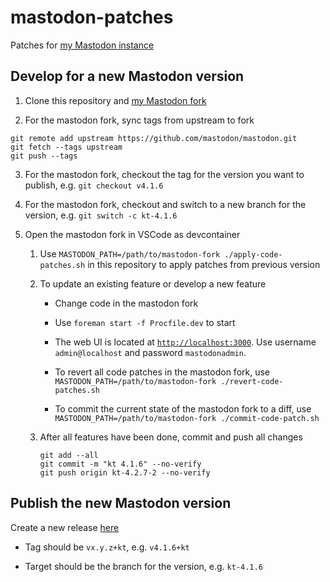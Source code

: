 # mastodon-patches

Patches for [my Mastodon instance](https://mastodon.ktachibana.party)

## Develop for a new Mastodon version

1. Clone this repository and [my Mastodon fork](https://github.com/k-t-corp/mastodon)

2. For the mastodon fork, sync tags from upstream to fork

```
git remote add upstream https://github.com/mastodon/mastodon.git
git fetch --tags upstream
git push --tags
```

3. For the mastodon fork, checkout the tag for the version you want to publish, e.g. `git checkout v4.1.6`

4. For the mastodon fork, checkout and switch to a new branch for the version, e.g. `git switch -c kt-4.1.6`

5. Open the mastodon fork in VSCode as devcontainer

    1. Use `MASTODON_PATH=/path/to/mastodon-fork ./apply-code-patches.sh` in this repository to apply patches from previous version

    2. To update an existing feature or develop a new feature

        * Change code in the mastodon fork

        * Use `foreman start -f Procfile.dev` to start

        * The web UI is located at [`http://localhost:3000`](http://localhost:3000). Use username `admin@localhost` and password `mastodonadmin`.

        * To revert all code patches in the mastodon fork, use `MASTODON_PATH=/path/to/mastodon-fork ./revert-code-patches.sh`

        * To commit the current state of the mastodon fork to a diff, use `MASTODON_PATH=/path/to/mastodon-fork ./commit-code-patch.sh`

    3. After all features have been done, commit and push all changes

        ```
        git add --all
        git commit -m "kt 4.1.6" --no-verify
        git push origin kt-4.2.7-2 --no-verify
        ```

## Publish the new Mastodon version

Create a new release [here](https://github.com/k-t-corp/mastodon/releases/new)

* Tag should be `vx.y.z+kt`, e.g. `v4.1.6+kt`

* Target should be the branch for the version, e.g. `kt-4.1.6`
